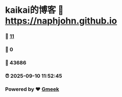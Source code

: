 # kaikai的博客 :link: https://naphjohn.github.io 
### :page_facing_up: [11](https://naphjohn.github.io/tag.html) 
### :speech_balloon: 0 
### :hibiscus: 43686 
### :alarm_clock: 2025-09-10 11:52:45 
### Powered by :heart: [Gmeek](https://github.com/Meekdai/Gmeek)
